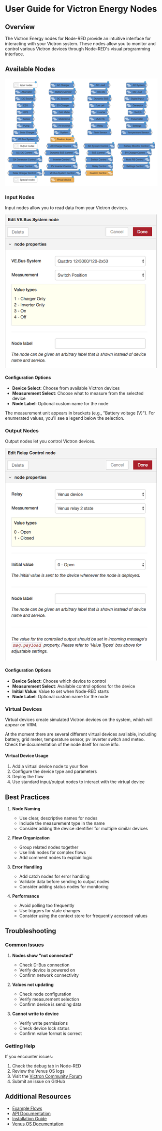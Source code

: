 # User Guide for Victron Energy Nodes

## Overview
The Victron Energy nodes for Node-RED provide an intuitive interface for interacting with your Victron system. These nodes allow you to monitor and control various Victron devices through Node-RED's visual programming interface.

## Available Nodes

![Available nodes](images/node-palette.png)

### Input Nodes
Input nodes allow you to read data from your Victron devices.

![Input node - Edit panel](images/edit-vebus-input.png)

#### Configuration Options
- **Device Select**: Choose from available Victron devices
- **Measurement Select**: Choose what to measure from the selected device
- **Node Label**: Optional custom name for the node

The measurement unit appears in brackets (e.g., "Battery voltage (V)"). For enumerated values, you'll see a legend below the selection.

### Output Nodes
Output nodes let you control Victron devices.

![Output node - Edit panel](images/edit-relay-output.png)

#### Configuration Options
- **Device Select**: Choose which device to control
- **Measurement Select**: Available control options for the device
- **Initial Value**: Value to set when Node-RED starts
- **Node Label**: Optional custom name for the node


### Virtual Devices
Virtual devices create simulated Victron devices on the system, which
will appear on VRM.

At the moment there are several different virtual devices available,
including battery, grid meter, temperature sensor, pv inverter switch
and meteo.
Check the documentation of the node itself for more info.

#### Virtual Device Usage
1. Add a virtual device node to your flow
2. Configure the device type and parameters
3. Deploy the flow
4. Use standard input/output nodes to interact with the virtual device

## Best Practices

1. **Node Naming**
   - Use clear, descriptive names for nodes
   - Include the measurement type in the name
   - Consider adding the device identifier for multiple similar devices

2. **Flow Organization**
   - Group related nodes together
   - Use link nodes for complex flows
   - Add comment nodes to explain logic

3. **Error Handling**
   - Add catch nodes for error handling
   - Validate data before sending to output nodes
   - Consider adding status nodes for monitoring

4. **Performance**
   - Avoid polling too frequently
   - Use triggers for state changes
   - Consider using the context store for frequently accessed values

## Troubleshooting

### Common Issues

1. **Nodes show "not connected"**
   - Check D-Bus connection
   - Verify device is powered on
   - Confirm network connectivity

2. **Values not updating**
   - Check node configuration
   - Verify measurement selection
   - Confirm device is sending data

3. **Cannot write to device**
   - Verify write permissions
   - Check device lock status
   - Confirm value format is correct

### Getting Help
If you encounter issues:
1. Check the debug tab in Node-RED
2. Review the Venus OS logs
3. Visit the [Victron Community Forum](https://community.victronenergy.com)
4. Submit an issue on GitHub

## Additional Resources

- [Example Flows](https://github.com/victronenergy/node-red-contrib-victron/wiki/Example-Flows)
- [API Documentation](./API.md)
- [Installation Guide](./INSTALL.md)
- [Venus OS Documentation](https://www.victronenergy.com/live/venus-os:large)
